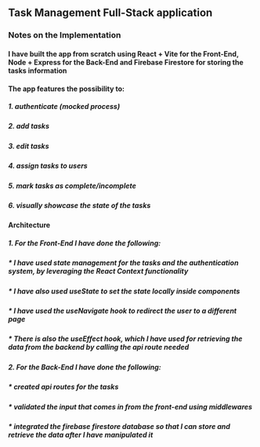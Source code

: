 ## Task Management Full-Stack application

### Notes on the Implementation

#### I have built the app from scratch using React + Vite for the Front-End, Node + Express for the Back-End and Firebase Firestore for storing the tasks information

#### The app features the possibility to:

##### 1. authenticate (mocked process)

##### 2. add tasks

##### 3. edit tasks

##### 4. assign tasks to users

##### 5. mark tasks as complete/incomplete

##### 6. visually showcase the state of the tasks

#### Architecture

##### 1. For the Front-End I have done the following:

##### \* I have used state management for the tasks and the authentication system, by leveraging the React Context functionality

##### \* I have also used useState to set the state locally inside components

##### \* I have used the useNavigate hook to redirect the user to a different page

##### \* There is also the useEffect hook, which I have used for retrieving the data from the backend by calling the api route needed

##### 2. For the Back-End I have done the following:

##### \* created api routes for the tasks

##### \* validated the input that comes in from the front-end using middlewares

##### \* integrated the firebase firestore database so that I can store and retrieve the data after I have manipulated it
